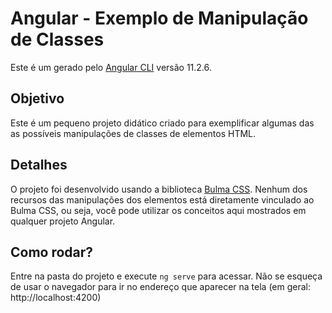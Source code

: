 # Angular - Exemplo de Manipulação de Classes

Este é um gerado pelo [Angular CLI](https://github.com/angular/angular-cli) versão 11.2.6.

## Objetivo 

Este é um pequeno projeto didático criado para exemplificar algumas das as possíveis manipulações de classes de elementos HTML.

## Detalhes

O projeto foi desenvolvido usando a biblioteca [Bulma CSS](https://bulma.io/). Nenhum dos recursos das manipulações dos elementos está diretamente vinculado ao Bulma CSS, ou seja, você pode utilizar os conceitos aqui mostrados em qualquer projeto Angular.


## Como rodar?

Entre na pasta do projeto e execute `ng serve` para acessar. Não se esqueça de usar o navegador para ir no endereço que aparecer na tela (em geral: http://localhost:4200)